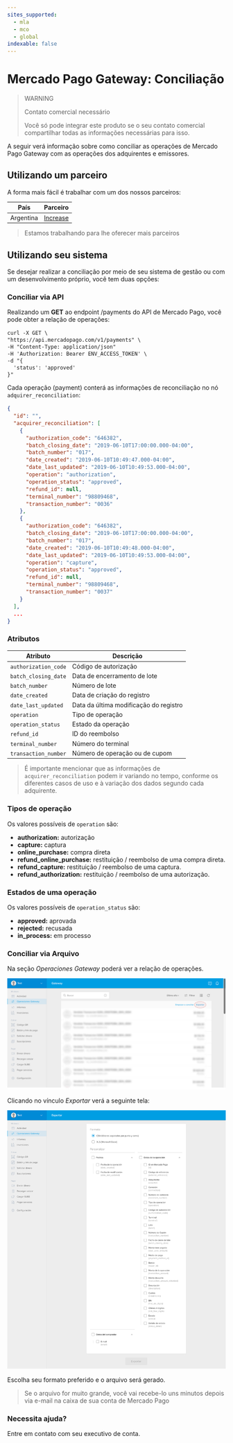 ```yaml
---
sites_supported:
  - mla
  - mco
  - global
indexable: false
---
```


# Mercado Pago Gateway: Conciliação

> WARNING
>
> Contato comercial necessário
>
> Você só pode integrar este produto se o seu contato comercial compartilhar todas as informações necessárias para isso.

A seguir verá informação sobre como conciliar as operações de Mercado Pago Gateway com as operações dos adquirentes e emissores.

## Utilizando um parceiro

A forma mais fácil é trabalhar com um dos nossos parceiros:

| País | Parceiro |
| --- | --- |
| Argentina | [Increase](https://www.increasecard.com/mercadopago/)|

> Estamos trabalhando para lhe oferecer mais parceiros

## Utilizando seu sistema

Se desejar realizar a conciliação por meio de seu sistema de gestão ou com um desenvolvimento próprio, você tem duas opções:

### Conciliar via API

Realizando um **GET** ao endpoint /payments do API de Mercado Pago, você pode obter a relação de operações: 

```curl
curl -X GET \
"https://api.mercadopago.com/v1/payments" \
-H "Content-Type: application/json"
-H 'Authorization: Bearer ENV_ACCESS_TOKEN' \
-d "{
  'status': 'approved'
}"
```

Cada operação (payment) conterá as informações de reconciliação no nó `adquirer_reconciliation`:

```json
{
  "id": "",
  "acquirer_reconciliation": [
    {
      "authorization_code": "646382",
      "batch_closing_date": "2019-06-10T17:00:00.000-04:00",
      "batch_number": "017",
      "date_created": "2019-06-10T10:49:47.000-04:00",
      "date_last_updated": "2019-06-10T10:49:53.000-04:00",
      "operation": "authorization",
      "operation_status": "approved",
      "refund_id": null,
      "terminal_number": "98809468",
      "transaction_number": "0036"
    },
    {
      "authorization_code": "646382",
      "batch_closing_date": "2019-06-10T17:00:00.000-04:00",
      "batch_number": "017",
      "date_created": "2019-06-10T10:49:48.000-04:00",
      "date_last_updated": "2019-06-10T10:49:53.000-04:00",
      "operation": "capture",
      "operation_status": "approved",
      "refund_id": null,
      "terminal_number": "98809468",
      "transaction_number": "0037"
    }
  ],
  ...
}
```

### Atributos

| Atributo | Descrição |
| --- | --- |
| `authorization_code` | Código de autorização |
| `batch_closing_date` | Data de encerramento de lote |
| `batch_number` | Número de lote |
| `date_created` | Data de criação do registro |
| `date_last_updated` | Data da última modificação do registro |
| `operation` | Tipo de operação |
| `operation_status` | Estado da operação |
| `refund_id` | ID do reembolso |
| `terminal_number` | Número do terminal |
| `transaction_number` | Número de operação ou de cupom |

> É importante mencionar que as informações de `acquirer_reconciliation` podem ir variando no tempo, conforme os diferentes casos de uso e à variação dos dados segundo cada adquirente.

### Tipos de operação

Os valores possíveis de `operation` são:

* **authorization:** autorização
* **capture:** captura
* **online_purchase:** compra direta
* **refund_online_purchase:** restituição / reembolso de uma compra direta.
* **refund_capture:** restituição / reembolso de uma captura.
* **refund_authorization:** restituição / reembolso de uma autorização.

### Estados de uma operação

Os valores possíveis de `operation_status` são:

* **approved:** aprovada
* **rejected:** recusada
* **in_process:** em processo

### Conciliar via Arquivo

Na seção _Operaciones Gateway_ poderá ver a relação de operações.

![Operaciones](/images/gateway/operations.png)

Clicando no vínculo _Exportar_ verá a seguinte tela:

![Exportar](/images/gateway/export.png)

Escolha seu formato preferido e o arquivo será gerado.

> Se o arquivo for muito grande, você vai recebe-lo uns minutos depois via e-mail na caixa de sua conta de Mercado Pago

### Necessita ajuda?

Entre em contato com seu executivo de conta.